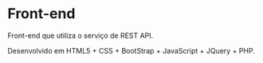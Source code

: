 # Front-end
Front-end que utiliza o serviço de REST API.

Desenvolvido em HTML5 + CSS + BootStrap + JavaScript + JQuery + PHP.